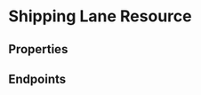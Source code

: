 # Shipping Lane Resource

## Properties

<ResourceProperties :resource="'shipping_lane'" :lang="'en'"/>

## Endpoints

[//]: <> (GET ENDPOINT)
<ResourceEndpoint :resource="'shipping_lane'" :endpoint="'get'" :lang="'en'">

<template v-slot:responseJSON>

<<< @/docs/fixtures/api/shipping_lane/response/json/get_id.json

</template>

<template v-slot:responseXML>

<<< @/docs/fixtures/api/shipping_lane/response/xml/get_id.xml

</template>

</ResourceEndpoint>

[//]: <> (GETCOLLECTION ENDPOINT)
<ResourceEndpoint :resource="'shipping_lane'" :endpoint="'getCollection'" :lang="'en'">

<template v-slot:responseJSON>

<<< @/docs/fixtures/api/shipping_lane/response/json/get_page.json

</template>

<template v-slot:responseXML>

<<< @/docs/fixtures/api/shipping_lane/response/xml/get_page.xml

</template>

</ResourceEndpoint>

[//]: <> (POST ENDPOINT)
<ResourceEndpoint :resource="'shipping_lane'" :endpoint="'post'" :lang="'en'">

<template v-slot:request>

<<< @/docs/fixtures/api/shipping_lane/request/post.json

</template>

<template v-slot:responseJSON>

<<< @/docs/fixtures/api/shipping_lane/response/json/get_id.json

</template>

<template v-slot:responseXML>

<<< @/docs/fixtures/api/shipping_lane/response/xml/get_id.xml

</template>

</ResourceEndpoint>

[//]: <> (PUT ENDPOINT)
<ResourceEndpoint :resource="'shipping_lane'" :endpoint="'put'" :lang="'en'">

<template v-slot:request>

<<< @/docs/fixtures/api/shipping_lane/request/put.json

</template>

<template v-slot:responseJSON>

<<< @/docs/fixtures/api/shipping_lane/response/json/get_id.json

</template>

<template v-slot:responseXML>

<<< @/docs/fixtures/api/shipping_lane/response/xml/get_id.xml

</template>

</ResourceEndpoint>

[//]: <> (DELETE ENDPOINT)
<ResourceEndpoint :resource="'shipping_lane'" :endpoint="'delete'" :lang="'en'"/>

